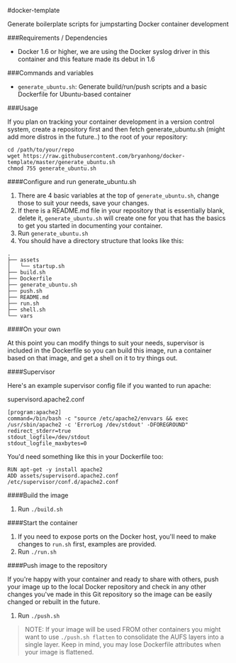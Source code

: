 #docker-template

Generate boilerplate scripts for jumpstarting Docker container development

###Requirements / Dependencies

* Docker 1.6 or higher, we are using the Docker syslog driver in this container and this feature made its debut in 1.6

###Commands and variables

* ```generate_ubuntu.sh```: Generate build/run/push scripts and a basic Dockerfile for Ubuntu-based container

###Usage

If you plan on tracking your container development in a version control system, create a repository first and then fetch generate_ubuntu.sh (might add more distros in the future..) to the root of your repository:

```
cd /path/to/your/repo
wget https://raw.githubusercontent.com/bryanhong/docker-template/master/generate_ubuntu.sh
chmod 755 generate_ubuntu.sh
```

####Configure and run generate_ubuntu.sh

1. There are 4 basic variables at the top of ```generate_ubuntu.sh```, change those to suit your needs, save your changes.
2. If there is a README.md file in your repository that is essentially blank, delete it, ```generate_ubuntu.sh``` will create one for you that has the basics to get you started in documenting your container.
3. Run ```generate_ubuntu.sh```
4. You should have a directory structure that looks like this:

```
.
├── assets
│   └── startup.sh
├── build.sh
├── Dockerfile
├── generate_ubuntu.sh
├── push.sh
├── README.md
├── run.sh
├── shell.sh
└── vars
```

####On your own

At this point you can modify things to suit your needs, supervisor is included in the Dockerfile so you can build this image, run a container based on that image, and get a shell on it to try things out. 

####Supervisor

Here's an example supervisor config file if you wanted to run apache:

supervisord.apache2.conf

```
[program:apache2]
command=/bin/bash -c "source /etc/apache2/envvars && exec /usr/sbin/apache2 -c 'ErrorLog /dev/stdout' -DFOREGROUND"
redirect_stderr=true
stdout_logfile=/dev/stdout
stdout_logfile_maxbytes=0
```

You'd need something like this in your Dockerfile too:

```
RUN apt-get -y install apache2
ADD assets/supervisord.apache2.conf /etc/supervisor/conf.d/apache2.conf
```

####Build the image

1. Run ```./build.sh```

####Start the container

1. If you need to expose ports on the Docker host, you'll need to make changes to ```run.sh``` first, examples are provided.
2. Run ```./run.sh```

####Push image to the repository

If you're happy with your container and ready to share with others, push your image up to the local Docker repository and check in any other changes you've made in this Git repository so the image can be easily changed or rebuilt in the future.

1. Run ```./push.sh```

> NOTE: If your image will be used FROM other containers you might want to use ```./push.sh flatten``` to consolidate the AUFS layers into a single layer. Keep in mind, you may lose Dockerfile attributes when your image is flattened.
